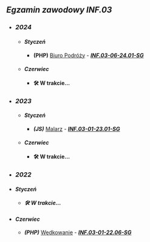 ## ***Egzamin zawodowy INF.03***

- ### ***2024***
  - #### ***Styczeń***
    - **(PHP)** <u>Biuro Podróży</u> - ***[INF.03-06-24.01-SG](INF.03-06-24.01-SG)***
  - #### ***Czerwiec***
    - **🛠️ W trakcie...**

- ### ***2023***
  - #### ***Styczeń***
    - ***(JS)*** <u>Malarz</u> - ***[INF.03-01-23.01-SG](INF.03-01-23.01-SG)***
  - #### ***Czerwiec***
    - **🛠️ W trakcie...**

 - ### ***2022***
  - #### ***Styczeń***
    - ***🛠️ W trakcie...***
  - #### ***Czerwiec***
    - ***(PHP)*** <u>Wędkowanie</u> - ***[INF.03-01-22.06-SG](INF.03-01-22.06-SG)***
